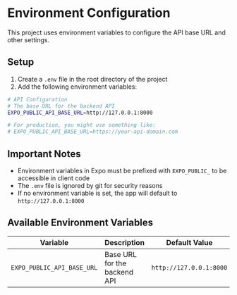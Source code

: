 # Environment Configuration

This project uses environment variables to configure the API base URL and other settings.

## Setup

1. Create a `.env` file in the root directory of the project
2. Add the following environment variables:

```bash
# API Configuration
# The base URL for the backend API
EXPO_PUBLIC_API_BASE_URL=http://127.0.0.1:8000

# For production, you might use something like:
# EXPO_PUBLIC_API_BASE_URL=https://your-api-domain.com
```

## Important Notes

- Environment variables in Expo must be prefixed with `EXPO_PUBLIC_` to be accessible in client code
- The `.env` file is ignored by git for security reasons
- If no environment variable is set, the app will default to `http://127.0.0.1:8000`

## Available Environment Variables

| Variable                   | Description                  | Default Value           |
| -------------------------- | ---------------------------- | ----------------------- |
| `EXPO_PUBLIC_API_BASE_URL` | Base URL for the backend API | `http://127.0.0.1:8000` |
